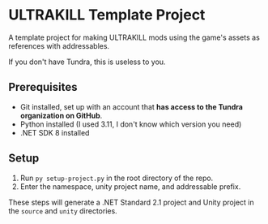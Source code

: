 # ULTRAKILL Template Project
A template project for making ULTRAKILL mods using the game's assets as references with addressables.

If you don't have Tundra, this is useless to you.

## Prerequisites
- Git installed, set up with an account that **has access to the Tundra organization on GitHub**.
- Python installed (I used 3.11, I don't know which version you need)
- .NET SDK 8 installed
  
## Setup
1. Run `py setup-project.py` in the root directory of the repo.
2. Enter the namespace, unity project name, and addressable prefix.

These steps will generate a .NET Standard 2.1 project and Unity project in the `source` and `unity` directories.
